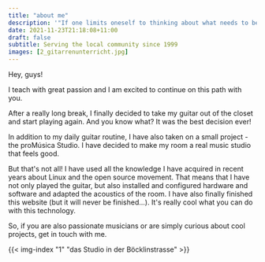 ```yaml
---
title: "about me"
description: '"If one limits oneself to thinking about what needs to be done, one loses the opportunity to do it." Shinichi Suzuki'
date: 2021-11-23T21:18:08+11:00
draft: false
subtitle: Serving the local community since 1999
images: [2_gitarrenunterricht.jpg]
---
```


Hey, guys!

I teach with great passion and I am excited to continue on this path with you.

After a really long break, I finally decided to take my guitar out of the closet and start playing again. And you know what? It was the best decision ever!

In addition to my daily guitar routine, I have also taken on a small project - the proMúsica Studio. I have decided to make my room a real music studio that feels good.

But that's not all! I have used all the knowledge I have acquired in recent years about Linux and the open source movement. That means that I have not only played the guitar, but also installed and configured hardware and software and adapted the acoustics of the room. I have also finally finished this website (but it will never be finished...). It's really cool what you can do with this technology.

So, if you are also passionate musicians or are simply curious about cool projects, get in touch with me.

{{< img-index "1" "das Studio in der Böcklinstrasse" >}}
